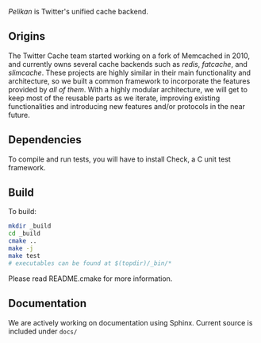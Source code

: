 *Pelikan* is Twitter's unified cache backend.

## Origins
The Twitter Cache team started working on a fork of Memcached in 2010, and currently owns several cache backends such as *redis*, *fatcache*, and  *slimcache*. These projects are highly similar in their main functionality and architecture, so we built a common framework to incorporate the features provided by *all of them*. With a highly modular architecture, we will get to keep most of the reusable parts as we iterate, improving existing functionalities and introducing new features and/or protocols in the near future.

## Dependencies
To compile and run tests, you will have to install Check, a C unit test framework.

## Build
To build:
```sh
mkdir _build
cd _build
cmake ..
make -j
make test
# executables can be found at $(topdir)/_bin/*
```

Please read README.cmake for more information.

## Documentation
We are actively working on documentation using Sphinx. Current source is included under `docs/`
